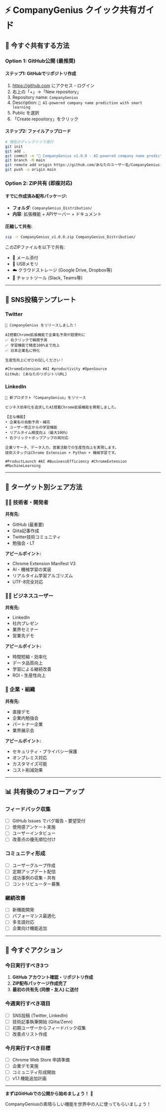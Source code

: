 # ⚡ CompanyGenius クイック共有ガイド

## 🎯 今すぐ共有する方法

### **Option 1: GitHub公開** (最推奨)

#### ステップ1: GitHubでリポジトリ作成
1. https://github.com にアクセス・ログイン
2. 右上の「+」→「New repository」
3. Repository name: `CompanyGenius`
4. Description: `🧠 AI-powered company name prediction with smart learning`
5. Public を選択
6. 「Create repository」をクリック

#### ステップ2: ファイルアップロード
```bash
# 現在のディレクトリで実行
git init
git add .
git commit -m "🧠 CompanyGenius v1.0.0 - AI-powered company name prediction with smart learning"
git branch -M main
git remote add origin https://github.com/あなたのユーザー名/CompanyGenius.git
git push -u origin main
```

### **Option 2: ZIP共有** (即座対応)

#### すでに作成済み配布パッケージ:
- **フォルダ**: `CompanyGenius_Distribution/`
- **内容**: 拡張機能 + APIサーバー + ドキュメント

#### 圧縮して共有:
```bash
zip -r CompanyGenius_v1.0.0.zip CompanyGenius_Distribution/
```

このZIPファイルを以下で共有:
- 📧 メール添付
- 💾 USBメモリ
- ☁️ クラウドストレージ (Google Drive, Dropbox等)
- 💬 チャットツール (Slack, Teams等)

---

## 📢 SNS投稿テンプレート

### **Twitter**
```
🧠 CompanyGenius をリリースしました！

AI搭載Chrome拡張機能で企業名予測が超便利に
✅ 右クリックで瞬間予測
✅ 学習機能で精度100%まで向上
✅ 日本企業名に特化

生産性向上にぜひお試しください！

#ChromeExtension #AI #productivity #OpenSource
GitHub: [あなたのリポジトリURL]
```

### **LinkedIn**
```
🚀 新プロダクト「CompanyGenius」をリリース

ビジネス効率化を追求したAI搭載Chrome拡張機能を開発しました。

【主な機能】
• 企業名の自動予測・補完
• ユーザー修正からの学習機能  
• リアルタイム精度向上（最大100%）
• 右クリック＋ポップアップの両対応

企業リサーチ、データ入力、営業活動での生産性向上を実現します。
技術スタックはChrome Extension + Python + 機械学習です。

#ProductLaunch #AI #BusinessEfficiency #ChromeExtension #MachineLearning
```

---

## 🎯 ターゲット別シェア方法

### **👨‍💻 技術者・開発者**
**共有先:**
- GitHub (最重要)
- Qiita記事作成
- Twitter技術コミュニティ
- 勉強会・LT

**アピールポイント:**
- Chrome Extension Manifest V3
- AI・機械学習の実装
- リアルタイム学習アルゴリズム
- UTF-8完全対応

### **👨‍💼 ビジネスユーザー**
**共有先:**
- LinkedIn
- 社内プレゼン
- 業界セミナー
- 営業先デモ

**アピールポイント:**
- 時間短縮・効率化
- データ品質向上
- 学習による継続改善
- ROI・生産性向上

### **🏢 企業・組織**
**共有先:**
- 直接デモ
- 企業内勉強会
- パートナー企業
- 業界展示会

**アピールポイント:**
- セキュリティ・プライバシー保護
- オンプレミス対応
- カスタマイズ可能
- コスト削減効果

---

## 📊 共有後のフォローアップ

### **フィードバック収集**
- [ ] GitHub Issues でバグ報告・要望受付
- [ ] 使用感アンケート実施
- [ ] ユーザーインタビュー
- [ ] 改善点の優先順位付け

### **コミュニティ形成**
- [ ] ユーザーグループ作成
- [ ] 定期アップデート配信
- [ ] 成功事例の収集・共有
- [ ] コントリビューター募集

### **継続改善**
- [ ] 新機能開発
- [ ] パフォーマンス最適化
- [ ] 多言語対応
- [ ] 企業向け機能追加

---

## 🚀 今すぐアクション

### **今日実行すべき3つ**
1. **GitHub アカウント確認・リポジトリ作成**
2. **ZIP配布パッケージ作成完了**
3. **最初の共有先 (同僚・友人) に送付**

### **今週実行すべき項目**
- [ ] SNS投稿 (Twitter, LinkedIn)
- [ ] 技術記事執筆開始 (Qiita/Zenn)
- [ ] 初期ユーザーからフィードバック収集
- [ ] 改善点リスト作成

### **今月実行すべき目標**
- [ ] Chrome Web Store 申請準備
- [ ] 企業デモ実施
- [ ] コミュニティ形成開始
- [ ] v1.1 機能追加計画

---

**まずはGitHubでの公開から始めましょう！** 🚀

CompanyGeniusの素晴らしい機能を世界中の人に使ってもらいましょう！